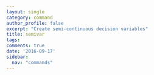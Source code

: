 ```yaml
---
layout: single
category: command
author_profile: false
excerpt: "Create semi-continuous decision variables"
title: semivar
tags:
comments: true
date: '2016-09-17'
sidebar:
  nav: "commands"
---
```

